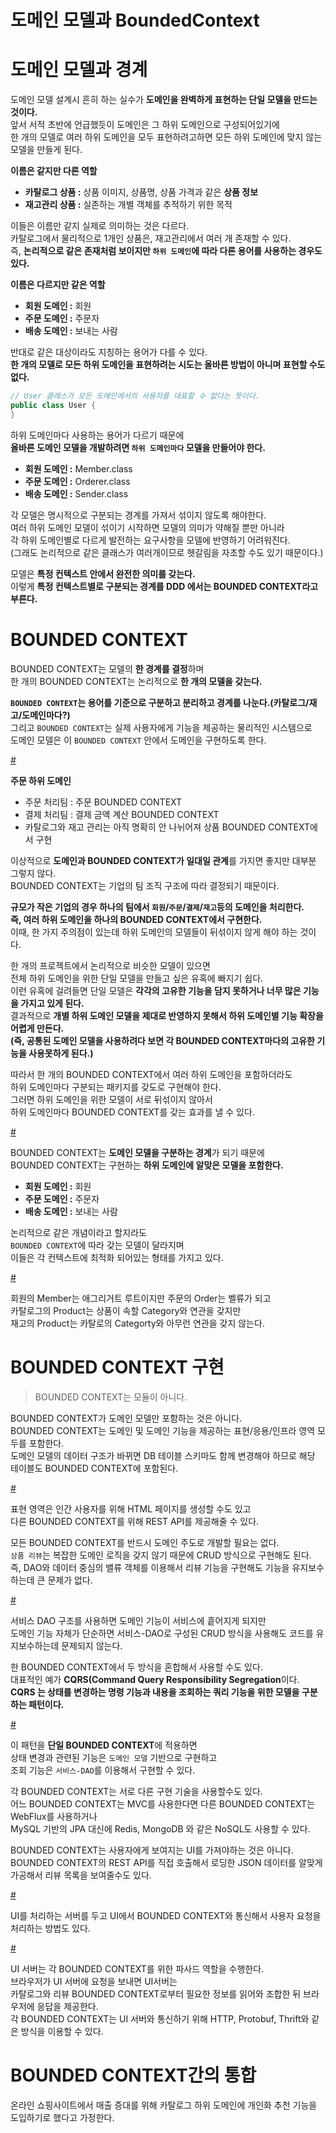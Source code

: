도메인 모델과 BoundedContext     
==============================    
# 도메인 모델과 경계     
도메인 모델 설계시 흔히 하는 실수가 **도메인을 완벽하게 표현하는 단일 모델을 만드는 것이다.**     
앞서 서적 초반에 언급했듯이 도메인은 그 하위 도메인으로 구성되어있기에      
한 개의 모델로 여러 하위 도메인을 모두 표현하려고하면 모든 하위 도메인에 맞지 않는 모델을 만들게 된다.      
   
**이름은 같지만 다른 역할**   
* **카탈로그 상품 :** 상품 이미지, 상품명, 상품 가격과 같은 **상품 정보**  
* **재고관리 상품 :** 실존하는 개별 객체를  추적하기 위한 목적   

이들은 이름만 같지 실제로 의미하는 것은 다르다.       
카탈로그에서 물리적으로 1개인 상품은, 재고관리에서 여러 개 존재할 수 있다.        
즉, **논리적으로 같은 존재처럼 보이지만 `하위 도메인`에 따라 다른 용어를 사용하는 경우도 있다.**     
    
[]()     
 
**이름은 다르지만 같은 역할**   
* **회원 도메인 :** 회원
* **주문 도메인 :** 주문자
* **배송 도메인 :** 보내는 사람
      
반대로 같은 대상이라도 지칭하는 용어가 다를 수 있다.          
**한 개의 모델로 모든 하위 도메인을 표현하려는 시도는 올바른 방법이 아니며 표현할 수도 없다.**     
     
```java
// User 클래스가 모든 도메인에서의 사용자를 대표할 수 없다는 뜻이다.      
public class User {
}
```     
  
하위 도메인마다 사용하는 용어가 다르기 때문에       
**올바른 도메인 모델을 개발하려면 `하위 도메인마다` 모델을 만들어야 한다.**         

* **회원 도메인 :** Member.class
* **주문 도메인 :** Orderer.class
* **배송 도메인 :** Sender.class
     
각 모델은 명시적으로 구분되는 경계를 가져서 섞이지 않도록 해야한다.               
여러 하위 도메인 모델이 섞이기 시작하면 모델의 의미가 약해질 뿐만 아니라               
각 하위 도메인별로 다르게 발전하는 요구사항을 모델에 반영하기 어려워진다.                        
(그래도 논리적으로 같은 클래스가 여러개이므로 헷갈림을 자초할 수도 있기 때문이다.)        
          
모델은 **특정 컨텍스트 안에서 완전한 의미를 갖는다.**             
이렇게 **특정 컨텍스트별로 구분되는 경계를 DDD 에서는 BOUNDED CONTEXT라고 부른다.**      
     
# BOUNDED CONTEXT    
BOUNDED CONTEXT는 모델의 **한 경계를 결정**하며         
한 개의 BOUNDED CONTEXT는 논리적으로 **한 개의 모델을 갖는다.**          
              
**`BOUNDED CONTEXT`는 용어를 기준으로 구분하고 분리하고 경계를 나눈다.(카탈로그/재고/도메인마다?)**      
그리고 `BOUNDED CONTEXT`는 실제 사용자에게 기능을 제공하는 물리적인 시스템으로    
도메인 모델은 이 `BOUNDED CONTEXT` 안에서 도메인을 구현하도록 한다.     
  
[#](#)     
   
**주문 하위 도메인**       
* 주문 처리팀 : 주문 BOUNDED CONTEXT        
* 결제 처리팀 : 결제 금액 계산 BOUNDED CONTEXT       
* 카탈로그와 재고 관리는 아직 명확히 안 나뉘어져 상품 BOUNDED CONTEXT에서 구현     

이상적으로 **도메인과 BOUNDED CONTEXT가 일대일 관계**를 가지면 좋지만 대부분 그렇지 않다.            
BOUNDED CONTEXT는 기업의 팀 조직 구조에 따라 결정되기 때문이다.
               
**규모가 작은 기업의 경우 하나의 팀에서 `회원`/`주문`/`결제`/`재고`등의 도메인을 처리한다.**           
**즉, 여러 하위 도메인을 하나의 BOUNDED CONTEXT에서 구현한다.**                               
이때, 한 가지 주의점이 있는데 하위 도메인의 모델들이 뒤섞이지 않게 해야 하는 것이다.               
         
한 개의 프로젝트에서 논리적으로 비슷한 모델이 있으면       
전체 하위 도메인을 위한 단일 모델을 만들고 싶은 유혹에 빠지기 쉽다.                
이런 유혹에 걸려들면 단일 모델은 **각각의 고유한 기능을 담지 못하거나 너무 많은 기능을 가지고 있게 된다.**                   
결과적으로 **개별 하위 도메인 모델을 제대로 반영하지 못해서 하위 도메인별 기능 확장을 어렵게 만든다.**                      
**(즉, 공통된 도메인 모델을 사용하려다 보면 각 BOUNDED CONTEXT마다의 고유한 기능을 사용못하게 된다.)**           
           
따라서 한 개의 BOUNDED CONTEXT에서 여러 하위 도메인을 포함하더라도    
하위 도메인마다 구분되는 패키지를 갖도로 구현해야 한다.          
그러면 하위 도메인을 위한 모델이 서로 뒤섞이지 않아서      
하위 도메인마다 BOUNDED CONTEXT를 갖는 효과를 낼 수 있다.            
     
[#](#)     
   
BOUNDED CONTEXT는 **도메인 모델을 구분하는 경계**가 되기 때문에         
BOUNDED CONTEXT는 구현하는 **하위 도메인에 알맞은 모델을 포함한다.**      
      
* **회원 도메인 :** 회원
* **주문 도메인 :** 주문자
* **배송 도메인 :** 보내는 사람 
   
논리적으로 같은 개념이라고 할지라도       
`BOUNDED CONTEXT`에 따라 갖는 모델이 달라지며      
이들은 각 컨텍스트에 최적화 되어있는 형태를 가지고 있다.       

[#](#)  

회원의 Member는 애그리거트 루트이지만 주문의 Order는 벨류가 되고        
카탈로그의 Product는 상품이 속할 Category와 연관을 갖지만         
재고의 Product는 카탈로의 Categorty와 아무런 연관을 갖지 않는다.   

# BOUNDED CONTEXT 구현  
> BOUNDED CONTEXT는 모듈이 아니다.   
     
BOUNDED CONTEXT가 도메인 모델만 포함하는 것은 아니다.             
BOUNDED CONTEXT는 도메인 및 도메인 기능을 제공하는 표현/응용/인프라 영역 모두를 포함한다.          
도메인 모델의 데이터 구조가 바뀌면 DB 테이블 스키마도 함께 변경해야 하므로 해당 테이블도 BOUNDED CONTEXT에 포함된다.       

[#](#)   

표현 영역은 인간 사용자를 위해 HTML 페이지를 생성할 수도 있고     
다른 BOUNDED CONTEXT를 위해 REST API를 제공해줄 수 있다.      
   
모든 BOUNDED CONTEXT를 반드시 도메인 주도로 개발할 필요는 없다.       
`상품 리뷰`는 복잡한 도메인 로직을 갖지 않기 때문에 CRUD 방식으로 구현해도 된다.        
즉, DAO와 데이터 중심의 밸류 객체를 이용해서 리뷰 기능을 구현해도 기능을 유지보수 하는데 큰 문제가 없다.   
   
[#](#)      
      
서비스 DAO 구조를 사용하면 도메인 기능이 서비스에 흩어지게 되지만      
도메인 기능 자체가 단순하면 서비스-DAO로 구성된 CRUD 방식을 사용해도 코드를 유지보수하는데 문제되지 않는다.       
    
한 BOUNDED CONTEXT에서 두 방식을 혼합해서 사용할 수도 있다.       
대표적인 예가 **CQRS(Command Query Responsibility Segregation**이다.              
**CQRS 는 상태를 변경하는 명령 기능과 내용을 조회하는 쿼리 기능을 위한 모델을 구분하는 패턴이다.**       

[#](#)
   
이 패턴을 **단일 BOUNDED CONTEXT**에 적용하면        
상태 변경과 관련된 기능은 `도메인 모델` 기반으로 구현하고        
조회 기능은 `서비스-DAO`를 이용해서 구현할 수 있다.    
  
각 BOUNDED CONTEXT는 서로 다른 구현 기술을 사용할수도 있다.      
어느 BOUNDED CONTEXT는 MVC를 사용한다면 다른 BOUNDED CONTEXT는 WebFlux를 사용하거나         
MySQL 기반의 JPA 대신에 Redis, MongoDB 와 같은 NoSQL도 사용할 수 있다.     
   
BOUNDED CONTEXT는 사용자에게 보여지는 UI를 가져야하는 것은 아니다.        
BOUNDED CONTEXT의 REST API를 직접 호출해서 로딩한 JSON 데이터를 알맞게 가공해서 리뷰 목록을 보여줄수도 있다.     

[#](#)     
  
UI를 처리하는 서버를 두고 UI에서 BOUNDED CONTEXT와 통신해서 사용자 요청을 처리하는 방법도 있다.   
  
[#](#)    
  
UI 서버는 각 BOUNDED CONTEXT를 위한 파사드 역할을 수행한다.       
브라우저가 UI 서버에 요청을 보내면 UI서버는          
카탈로그와 리뷰 BOUNDED CONTEXT로부터 필요한 정보를 읽어와 조합한 뒤 브라우저에 응답을 제공한다.       
각 BOUNDED CONTEXT는 UI 서버와 통신하기 위해 HTTP, Protobuf, Thrift와 같은 방식을 이용할 수 있다.   
    
   
# BOUNDED CONTEXT간의 통합
   
온라인 쇼핑사이트에서 매출 증대를 위해 카탈로그 하위 도메인에 개인화 추천 기능을 도입하기로 했다고 가정한다.        


   




















